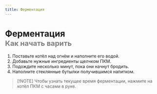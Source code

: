 ```yaml
---
title: Ферментация
---
```


# Ферментация <br/> <span style="color: gray;"><sup> Как начать варить </sup></span>

1. Поставьте котёл над огнём и наполните его водой.
2. Добавьте нужные ингредиенты щелчком ПКМ.
3. Подождите несколько минут, пока они начнут бродить.
4. Наполните стеклянные бутылки получившимся напитком.  

> [!NOTE] Чтобы узнать текущее время ферментации, нажмите на котёл ПКМ с часами в руке. 